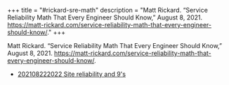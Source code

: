 +++
title = "#rickard-sre-math"
description = "Matt Rickard. “Service Reliability Math That Every Engineer Should Know,” August 8, 2021. https://matt-rickard.com/service-reliability-math-that-every-engineer-should-know/."
+++

Matt Rickard. “Service Reliability Math That Every Engineer Should Know,” August 8, 2021. https://matt-rickard.com/service-reliability-math-that-every-engineer-should-know/.

- [202108222022 Site reliability and 9's](/zettelkasten/202108222022-site-reliability-and-9-s)
